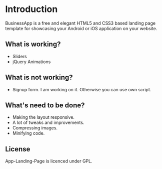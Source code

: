 # Introduction
BusinessApp is a free and elegant HTML5 and CSS3 based landing page template for showcasing your Android or iOS application on your website.

## What is working?

- Sliders
- jQuery Animations

## What is not working?

- Signup form. I am working on it. Otherwise you can use own script.

## What's need to be done?

- Making the layout responsive.
- A lot of tweaks and improvements.
- Compressing images.
- Minifying code.

## License
App-Landing-Page is licenced under GPL.
